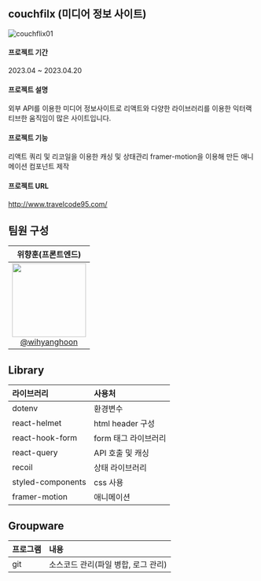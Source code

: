 ## couchfilx (미디어 정보 사이트)
![couchflix01](https://user-images.githubusercontent.com/66665468/234607930-1c955e32-5d49-49d4-bea6-130f3bc18815.jpg)

#### 프로젝트 기간
2023.04 ~ 2023.04.20

#### 프로젝트 설명
외부 API를 이용한 미디어 정보사이트로 리액트와 다양한 라이브러리를 이용한 익터랙티브한 움직임이 많은 사이트입니다.

#### 프로젝트 기능
리액트 쿼리 및 리코일을 이용한 캐싱 및 상태관리 framer-motion을 이용해 만든 애니메이션 컴포넌트 제작

#### 프로젝트 URL
http://www.travelcode95.com/

## 팀원 구성
| **위향훈(프론트엔드)** |
| :------: |
| [<img src="https://user-images.githubusercontent.com/66665468/221801579-e6654496-2ef9-47cc-b8be-be606858025b.jpg" width=150> <br/> @wihyanghoon](https://github.com/wihyanghoon) |

## Library
|라이브러리|사용처|
|:---|:---|
|dotenv|환경변수|
|react-helmet|html header 구성|
|react-hook-form|form 태그 라이브러리|
|react-query|API 호출 및 캐싱|
|recoil|상태 라이브러리|
|styled-components|css 사용|
|framer-motion|애니메이션|


## Groupware
|프로그램|내용|
|:---|:---|
|git|소스코드 관리(파일 병합, 로그 관리)|
